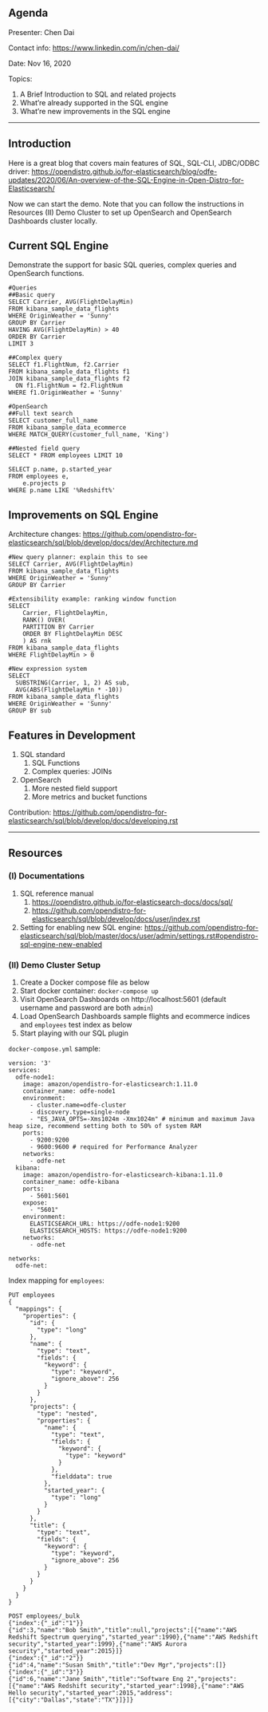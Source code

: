 
## Agenda

Presenter: Chen Dai 

Contact info: https://www.linkedin.com/in/chen-dai/

Date: Nov 16, 2020

Topics:

1. A Brief Introduction to SQL and related projects
2. What’re already supported in the SQL engine
3. What’re new improvements in the SQL engine


---
## Introduction

Here is a great blog that covers main features of SQL, SQL-CLI, JDBC/ODBC driver: https://opendistro.github.io/for-elasticsearch/blog/odfe-updates/2020/06/An-overview-of-the-SQL-Engine-in-Open-Distro-for-Elasticsearch/

Now we can start the demo. Note that you can follow the instructions in Resources (II) Demo Cluster to set up OpenSearch and OpenSearch Dashboards cluster locally.

## Current SQL Engine

Demonstrate the support for basic SQL queries, complex queries and OpenSearch functions.

```
#Queries
##Basic query
SELECT Carrier, AVG(FlightDelayMin)
FROM kibana_sample_data_flights
WHERE OriginWeather = 'Sunny'
GROUP BY Carrier
HAVING AVG(FlightDelayMin) > 40
ORDER BY Carrier
LIMIT 3

##Complex query
SELECT f1.FlightNum, f2.Carrier
FROM kibana_sample_data_flights f1
JOIN kibana_sample_data_flights f2
  ON f1.FlightNum = f2.FlightNum
WHERE f1.OriginWeather = 'Sunny'

#OpenSearch
##Full text search
SELECT customer_full_name
FROM kibana_sample_data_ecommerce
WHERE MATCH_QUERY(customer_full_name, 'King')

##Nested field query
SELECT * FROM employees LIMIT 10

SELECT p.name, p.started_year
FROM employees e,
    e.projects p
WHERE p.name LIKE '%Redshift%'

```

## Improvements on SQL Engine

Architecture changes: https://github.com/opendistro-for-elasticsearch/sql/blob/develop/docs/dev/Architecture.md

```
#New query planner: explain this to see
SELECT Carrier, AVG(FlightDelayMin)
FROM kibana_sample_data_flights
WHERE OriginWeather = 'Sunny' 
GROUP BY Carrier

#Extensibility example: ranking window function
SELECT
    Carrier, FlightDelayMin,
    RANK() OVER(
    PARTITION BY Carrier
    ORDER BY FlightDelayMin DESC
    ) AS rnk
FROM kibana_sample_data_flights
WHERE FlightDelayMin > 0

#New expression system
SELECT
  SUBSTRING(Carrier, 1, 2) AS sub,
  AVG(ABS(FlightDelayMin * -10))
FROM kibana_sample_data_flights
WHERE OriginWeather = 'Sunny' 
GROUP BY sub
```

## Features in Development

1. SQL standard
    1. SQL Functions
    2. Complex queries: JOINs
2. OpenSearch
    1. More nested field support
    2. More metrics and bucket functions

Contribution: https://github.com/opendistro-for-elasticsearch/sql/blob/develop/docs/developing.rst

---
## Resources

### (I) Documentations

1. SQL reference manual
    1. https://opendistro.github.io/for-elasticsearch-docs/docs/sql/
    2. https://github.com/opendistro-for-elasticsearch/sql/blob/develop/docs/user/index.rst
2. Setting for enabling new SQL engine: https://github.com/opendistro-for-elasticsearch/sql/blob/master/docs/user/admin/settings.rst#opendistro-sql-engine-new-enabled

### (II) Demo Cluster Setup

1. Create a Docker compose file as below
2. Start docker container: `docker-compose up`
3. Visit OpenSearch Dashboards on http://localhost:5601 (default username and password are both `admin`)
4. Load OpenSearch Dashboards sample flights and ecommerce indices and `employees` test index as below
5. Start playing with our SQL plugin


`docker-compose.yml` sample:

```
version: '3'
services:
  odfe-node1:
    image: amazon/opendistro-for-elasticsearch:1.11.0
    container_name: odfe-node1
    environment:
      - cluster.name=odfe-cluster
      - discovery.type=single-node
      - "ES_JAVA_OPTS=-Xms1024m -Xmx1024m" # minimum and maximum Java heap size, recommend setting both to 50% of system RAM
    ports:
      - 9200:9200
      - 9600:9600 # required for Performance Analyzer
    networks:
      - odfe-net
  kibana:
    image: amazon/opendistro-for-elasticsearch-kibana:1.11.0
    container_name: odfe-kibana
    ports:
      - 5601:5601
    expose:
      - "5601"
    environment:
      ELASTICSEARCH_URL: https://odfe-node1:9200
      ELASTICSEARCH_HOSTS: https://odfe-node1:9200
    networks:
      - odfe-net

networks:
  odfe-net:
```

Index mapping for `employees`:

```
PUT employees
{
  "mappings": {
    "properties": {
      "id": {
        "type": "long"
      },
      "name": {
        "type": "text",
        "fields": {
          "keyword": {
            "type": "keyword",
            "ignore_above": 256
          }
        }
      },
      "projects": {
        "type": "nested",
        "properties": {
          "name": {
            "type": "text",
            "fields": {
              "keyword": {
                "type": "keyword"
              }
            },
            "fielddata": true
          },
          "started_year": {
            "type": "long"
          }
        }
      },
      "title": {
        "type": "text",
        "fields": {
          "keyword": {
            "type": "keyword",
            "ignore_above": 256
          }
        }
      }
    }
  }
}

POST employees/_bulk
{"index":{"_id":"1"}}
{"id":3,"name":"Bob Smith","title":null,"projects":[{"name":"AWS Redshift Spectrum querying","started_year":1990},{"name":"AWS Redshift security","started_year":1999},{"name":"AWS Aurora security","started_year":2015}]}
{"index":{"_id":"2"}}
{"id":4,"name":"Susan Smith","title":"Dev Mgr","projects":[]}
{"index":{"_id":"3"}}
{"id":6,"name":"Jane Smith","title":"Software Eng 2","projects":[{"name":"AWS Redshift security","started_year":1998},{"name":"AWS Hello security","started_year":2015,"address":[{"city":"Dallas","state":"TX"}]}]}
```

